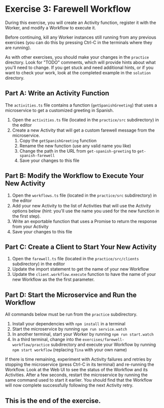 # Exercise 3: Farewell Workflow
During this exercise, you will create an Activity function,
register it with the Worker, and modify a Workflow to execute it.

Before continuing, kill any Worker instances still running from any
previous exercises (you can do this by pressing Ctrl-C in the terminals 
where they are running).

As with other exercises, you should make your changes in the `practice` 
directory. Look for "TODO" comments, which will provide hints about what
you'll need to change. If you get stuck and need additional hints, or 
if you want to check your work, look at the completed example in the
`solution` directory.   

## Part A: Write an Activity Function
The `activities.ts` file contains a function (`getSpanishGreeting`) that uses a microservice to get a customized greeting in Spanish.

1. Open the `activities.ts` file (located in the `practice/src` subdirectory) in the editor
1. Create a new Activity that will get a custom farewell message from the microservice.
    1. Copy the `getSpanishGreeting` function
    1. Rename the new function (use any valid name you like)
    1. Change the path in the URL from `get-spanish-greeting` to  `get-spanish-farewell`
    1. Save your changes to this file

## Part B: Modify the Workflow to Execute Your New Activity
1. Open the `workflows.ts` file (located in the `practice/src` subdirectory) in the editor
1. Add your new Activity to the list of Activities that will use the Activity options below (hint: you'll use the name you used for the new function in the first step).
1. Write an exportable function that uses a Promise to return the response from your Activity
1. Save your changes to this file

## Part C: Create a Client to Start Your New Activity
1. Open the `farewell.ts` file (located in the `practice/src/clients` subdirectory) in the editor
1. Update the import statement to get the name of your new Workflow
1. Update the `client.workflow.execute` function to have the name of your new Workflow as the the first parameter.  

## Part D: Start the Microservice and Run the Workflow
All commands below must be run from the `practice` subdirectory.

1. Install your dependencies with `npm install` in a terminal
1. Start the microservice by running `npm run service.watch`
1. In another terminal, start your Worker by running `npm run start.watch`
1. In a third terminal, change into the `exercises/farewell-workflow/practice` subdirectory and execute your Workflow by running `npm start workflow` (replacing `Tina` with your own name)

If there is time remaining, experiment with Activity failures and retries 
by stopping the microservice (press Ctrl-C in its terminal) and re-running 
the Workflow. Look at the Web UI to see the status of the Workflow and its
Activities. After a few seconds, restart the microservice by running the
same command used to start it earlier. You should find that the Workflow
will now complete successfully following the next Activity retry.

## This is the end of the exercise.